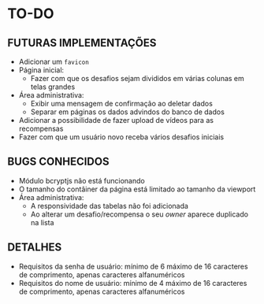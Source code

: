 # TO-DO

## FUTURAS IMPLEMENTAÇÕES
- Adicionar um `favicon`
- Página inicial:
  * Fazer com que os desafios sejam divididos em várias colunas em telas grandes
- Área administrativa:
  * Exibir uma mensagem de confirmação ao deletar dados
  * Separar em páginas os dados advindos do banco de dados
- Adicionar a possibilidade de fazer upload de vídeos para as recompensas
- Fazer com que um usuário novo receba vários desafios iniciais

## BUGS CONHECIDOS
- Módulo bcryptjs não está funcionando
- O tamanho do contâiner da página está limitado ao tamanho da viewport
- Área administrativa:
  * A responsividade das tabelas não foi adicionada
  * Ao alterar um desafio/recompensa o seu *owner* aparece duplicado na lista

## DETALHES
- Requisitos da senha de usuário: mínimo de 6 máximo de 16 caracteres de comprimento, apenas caracteres alfanuméricos
- Requisitos do nome de usuário: mínimo de 4 máximo de 16 caracteres de comprimento, apenas caracteres alfanuméricos